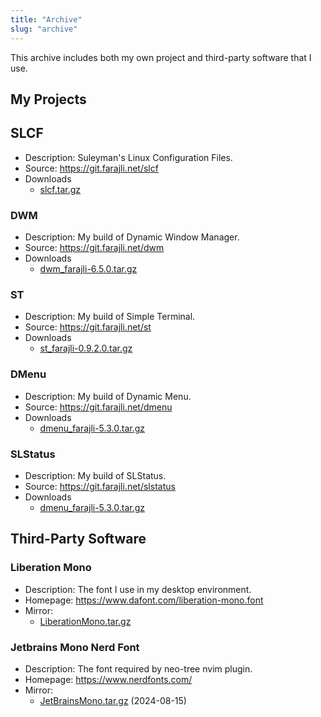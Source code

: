 ```yaml
---
title: "Archive"
slug: "archive"
---
```


This archive includes both my own project and third-party software that I use.

## My Projects

## SLCF

-   Description: Suleyman's Linux Configuration Files.
-   Source: https://git.farajli.net/slcf
-   Downloads
    - [slcf.tar.gz](/archive/slcf.tar.gz)

### DWM

-   Description: My build of Dynamic Window Manager.
-   Source: https://git.farajli.net/dwm
-   Downloads
    - [dwm_farajli-6.5.0.tar.gz](/archive/dwm_farajli-6.5.0.tar.gz)

### ST

-   Description: My build of Simple Terminal.
-   Source: https://git.farajli.net/st
-   Downloads  
    -   [st_farajli-0.9.2.0.tar.gz](/archive/st_farajli-0.9.2.0.tar.gz)

### DMenu

-   Description: My build of Dynamic Menu.
-   Source: https://git.farajli.net/dmenu
-   Downloads
    -   [dmenu_farajli-5.3.0.tar.gz](/archive/dmenu_farajli-5.3.0.tar.gz)


### SLStatus

-   Description: My build of SLStatus.
-   Source: https://git.farajli.net/slstatus
-   Downloads
    -   [dmenu_farajli-5.3.0.tar.gz](/archive/dmenu_farajli-5.3.0.tar.gz)


## Third-Party Software

### Liberation Mono
-   Description: The font I use in my desktop environment.
-   Homepage: https://www.dafont.com/liberation-mono.font
-   Mirror:
    -   [LiberationMono.tar.gz](/archive/LiberationMono.tar.gz)

### Jetbrains Mono Nerd Font
-   Description: The font required by neo-tree nvim plugin.
-   Homepage: https://www.nerdfonts.com/
-   Mirror:
    -   [JetBrainsMono.tar.gz](/archive/JetBrainsMono.tar.gz)
        (2024-08-15)
